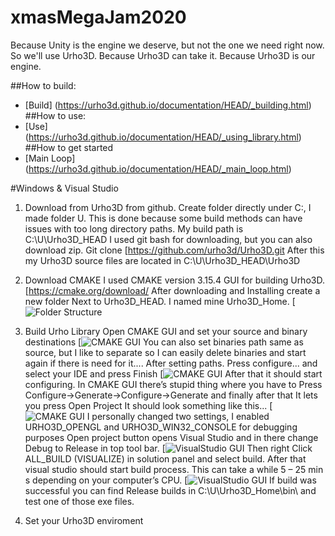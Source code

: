 # xmasMegaJam2020
Because Unity is the engine we deserve, but not the one we need right now. So we'll use Urho3D. Because Urho3D can take it. Because Urho3D is our engine.

##How to build:  
* [Build] (https://urho3d.github.io/documentation/HEAD/_building.html)
##How to use:  
* [Use] (https://urho3d.github.io/documentation/HEAD/_using_library.html)
##How to get started  
* [Main Loop] (https://urho3d.github.io/documentation/HEAD/_main_loop.html) 

#Windows & Visual Studio
1. Download from Urho3D from github.
   Create folder directly under C:, I made folder U. 
   This is done because some build methods can have issues with too long directory paths. 
   My build path is C:\U\Urho3D_HEAD I used git bash for downloading, but you can also download zip. 
   Git clone [https://github.com/urho3d/Urho3D.git 
   After this my Urho3D source files are located in C:\U\Urho3D_HEAD\Urho3D 
2. Download CMAKE
    I used CMAKE version 3.15.4 GUI for building Urho3D. [https://cmake.org/download/
    After downloading and Installing create a new folder Next to Urho3D_HEAD. I named mine Urho3D_Home. 
    [![Folder Structure](./Documentation/img/Cmake_01.png?raw=true)
3. Build Urho Library
   Open CMAKE GUI and set your source and binary destinations 
   [![CMAKE GUI](./Documentation/img/Cmake_01.png?raw=true)
   You can also set binaries path same as source, but I like to separate so I can easily delete binaries and start again 
   if there is need for it....
   After setting paths. Press configure... and select your IDE and press Finish
   [![CMAKE GUI](./Documentation/img/Cmake_02.png?raw=true)
   After that it should start configuring. In CMAKE GUI there’s stupid thing where you have to Press 
   Configure->Generate->Configure->Generate and finally after that It lets you press Open Project 
   It should look something like this...
   [![CMAKE GUI](./Documentation/img/Cmake_03.png?raw=true)
   I personally changed two settings, I enabled URHO3D_OPENGL and  URHO3D_WIN32_CONSOLE for debugging purposes 
   Open project button opens Visual Studio and in there change Debug to Release in top tool bar.
   [![VisualStudio GUI](./Documentation/img/VisualStudio_01.png?raw=true)
   Then right Click ALL_BUILD (VISUALIZE) in solution panel and select build. 
   After that visual studio should start build process. 
   This can take a while 5 – 25 min s depending on your computer’s CPU. 
   [![VisualStudio GUI](./Documentation/img/VisualStudio_02.png?raw=true)
   If build was successful you can find Release builds in 
   C:\U\Urho3D_Home\bin\ and test one of those exe files. 
4. Set your Urho3D enviroment


   
   
   
   
   ```
 